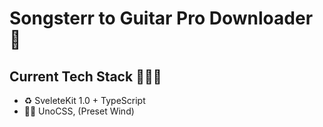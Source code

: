 # Songsterr to Guitar Pro Downloader 🎸

## Current Tech Stack 👨🏻‍💻

- ♻️ SveleteKit 1.0 + TypeScript
- 💅🏻 UnoCSS, (Preset Wind)

